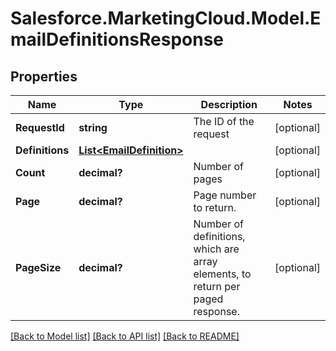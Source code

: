 # Salesforce.MarketingCloud.Model.EmailDefinitionsResponse
## Properties

Name | Type | Description | Notes
------------ | ------------- | ------------- | -------------
**RequestId** | **string** | The ID of the request | [optional] 
**Definitions** | [**List&lt;EmailDefinition&gt;**](EmailDefinition.md) |  | [optional] 
**Count** | **decimal?** | Number of pages | [optional] 
**Page** | **decimal?** | Page number to return. | [optional] 
**PageSize** | **decimal?** | Number of definitions, which are array elements, to return per paged response. | [optional] 

[[Back to Model list]](../README.md#documentation-for-models) [[Back to API list]](../README.md#documentation-for-api-endpoints) [[Back to README]](../README.md)

